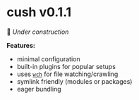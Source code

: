 # cush v0.1.1

🚧 *Under construction*

**Features:**
- minimal configuration
- built-in plugins for popular setups
- uses [`wch`][1] for file watching/crawling
- symlink friendly (modules or packages)
- eager bundling

[1]: https://github.com/aleclarson/wch

